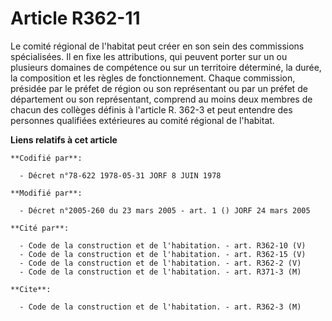 # Article R362-11

Le comité régional de l'habitat peut créer en son sein des commissions spécialisées. Il en fixe les attributions, qui peuvent
porter sur un ou plusieurs domaines de compétence ou sur un territoire déterminé, la durée, la composition et les règles de
fonctionnement. Chaque commission, présidée par le préfet de région ou son représentant ou par un préfet de département ou
son représentant, comprend au moins deux membres de chacun des collèges définis à l'article R. 362-3 et peut entendre des
personnes qualifiées extérieures au comité régional de l'habitat.

**Liens relatifs à cet article**

	**Codifié par**:

	  - Décret n°78-622 1978-05-31 JORF 8 JUIN 1978

	**Modifié par**:

	  - Décret n°2005-260 du 23 mars 2005 - art. 1 () JORF 24 mars 2005

	**Cité par**:

	  - Code de la construction et de l'habitation. - art. R362-10 (V)
	  - Code de la construction et de l'habitation. - art. R362-15 (V)
	  - Code de la construction et de l'habitation. - art. R362-2 (V)
	  - Code de la construction et de l'habitation. - art. R371-3 (M)

	**Cite**:

	  - Code de la construction et de l'habitation. - art. R362-3 (M)
